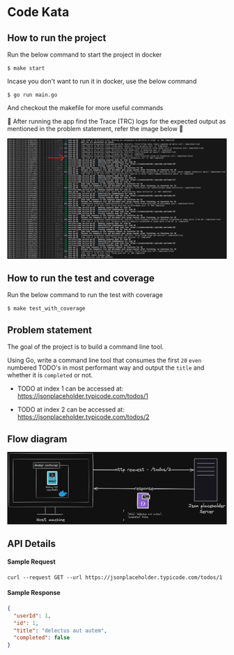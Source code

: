 # Code Kata

## How to run the project
Run the below command to start the project in docker 

```shell
$ make start
```

Incase you don't want to run it in docker, use the below command

```shell
$ go run main.go
```

And checkout the makefile for more useful commands

🔴 After running the app find the Trace (TRC) logs for the expected output as mentioned in the problem statement, refer the image below 🔴

![Log](/doc/images/log.png)


## How to run the test and coverage
Run the below command to run the test with coverage

```shell
$ make test_with_coverage
```

## Problem statement

The goal of the project is to build a command line tool.

Using Go, write a command line tool that consumes the first `20` `even` numbered TODO's in most performant way and output the `title` and whether it is `completed` or not.

- TODO at index 1 can be accessed at: <https://jsonplaceholder.typicode.com/todos/1>

- TODO at index 2 can be accessed at: <https://jsonplaceholder.typicode.com/todos/2>


## Flow diagram

![Flow diagram](/doc/images/flow-diagram.png)


## API Details

#### Sample Request

```shell
curl --request GET --url https://jsonplaceholder.typicode.com/todos/1 
```

#### Sample Response

```json
{
  "userId": 1,
  "id": 1,
  "title": "delectus aut autem",
  "completed": false
}
```